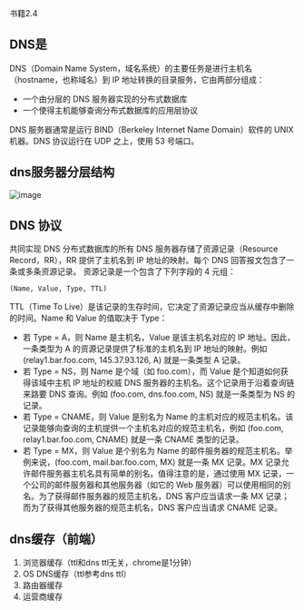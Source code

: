 书籍2.4
## DNS是
DNS（Domain Name System，域名系统）的主要任务是进行主机名（hostname，也称域名）到 IP 地址转换的目录服务，它由两部分组成：
- 一个由分层的 DNS 服务器实现的分布式数据库
- 一个使得主机能够查询分布式数据库的应用层协议

DNS 服务器通常是运行 BIND（Berkeley Internet Name Domain）软件的 UNIX 机器。DNS 协议运行在 UDP 之上，使用 53 号端口。

## dns服务器分层结构
![image](https://user-images.githubusercontent.com/9465058/155839479-61ee700e-bf51-489c-b072-6f1f6a5aad8f.png)
## DNS 协议

共同实现 DNS 分布式数据库的所有 DNS 服务器存储了资源记录（Resource Record，RR），RR 提供了主机名到 IP 地址的映射。每个 DNS 回答报文包含了一条或多条资源记录。
资源记录是一个包含了下列字段的 4 元组：
```
(Name, Value, Type, TTL)
```

TTL（Time To Live）是该记录的生存时间，它决定了资源记录应当从缓存中删除的时间。Name 和 Value 的值取决于 Type：

- 若 Type = A，则 Name 是主机名，Value 是该主机名对应的 IP 地址。因此，一条类型为 A 的资源记录提供了标准的主机名到 IP 地址的映射。例如 (relay1.bar.foo.com, 145.37.93.126, A) 就是一条类型 A 记录。
- 若 Type = NS，则 Name 是个域（如 foo.com），而 Value 是个知道如何获得该域中主机 IP 地址的权威 DNS 服务器的主机名。这个记录用于沿着查询链来路要 DNS 查询。例如 (foo.com, dns.foo.com, NS) 就是一条类型为 NS 的记录。
- 若 Type = CNAME，则 Value 是别名为 Name 的主机对应的规范主机名。该记录能够向查询的主机提供一个主机名对应的规范主机名，例如 (foo.com, relay1.bar.foo.com, CNAME) 就是一条 CNAME 类型的记录。
- 若 Type = MX，则 Value 是个别名为 Name 的邮件服务器的规范主机名。举例来说，(foo.com, mail.bar.foo.com, MX) 就是一条 MX 记录。MX 记录允许邮件服务器主机名具有简单的别名。值得注意的是，通过使用 MX 记录，一个公司的邮件服务器和其他服务器（如它的 Web 服务器）可以使用相同的别名。为了获得邮件服务器的规范主机名，DNS 客户应当请求一条 MX 记录；而为了获得其他服务器的规范主机名，DNS 客户应当请求 CNAME 记录。


## dns缓存（前端）
1. 浏览器缓存（ttl和dns ttl无关，chrome是1分钟）
2. OS DNS缓存（ttl参考dns ttl）
3. 路由器缓存
4. 运营商缓存
